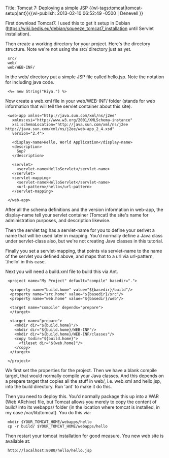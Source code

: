 Title: Tomcat 7: Deploying a simple JSP
{{wl-tags:tomcat|tomcat-setup|ant}}{{wl-publish: 2013-02-10 06:52:49 -0500 | Denevell }}

First download Tomcat7. I used this to get it setup in Debian (https://wiki.bedis.eu/debian/squeeze_tomcat7_installation until Servlet installation). 

Then create a working directory for your project. Here's the directory structure. Note we're not using the src/ directory just as yet.

     src/
     web/
     web/WEB-INF/

In the web/ directory put a simple JSP file called hello.jsp. Note the notation for including java code.
 
     <%= new String("Hiya.") %>

Now create a web.xml file in your web/WEB-INF/ folder (stands for web information that will tell the servlet container about this site).

     <web-app xmlns="http://java.sun.com/xml/ns/j2ee"
       xmlns:xsi="http://www.w3.org/2001/XMLSchema-instance"
       xsi:schemaLocation="http://java.sun.com/xml/ns/j2ee http://java.sun.com/xml/ns/j2ee/web-app_2_4.xsd"
       version="2.4">
     
       <display-name>Hello, World Application</display-name>
       <description>
         Sup?
       </description>
     
       <servlet>
         <servlet-name>HelloServlet</servlet-name>
       </servlet>
       <servlet-mapping>
         <servlet-name>HelloServlet</servlet-name>
         <url-pattern>/hello</url-pattern>
       </servlet-mapping>
     
     </web-app>

After all the schema definitions and the version information in web-app, the display-name tell your servlet container (Tomcat) the site's name for administration purposes, and description likewise.

Then the servlet tag has a servlet-name for you to define your serlvet a name that will be used later in mapping. You'd normally define a Java class under servlet-class also, but we're not creating Java classes in this tutorial.

Finally you set a servlet-mapping, that points via servlet-name to the name of the servlet you defined above, and maps that to a url via url-pattern, '/hello' in this case.

Next you will need a build.xml file to build this via Ant.

     <project name="My Project" default="compile" basedir=".">
     
      <property name="build.home" value="${basedir}/build"/>
      <property name="src.home" value="${basedir}/src"/>
      <property name="web.home" value="${basedir}/web"/>
     
      <target name="compile" depends="prepare">
      </target>
     
      <target name="prepare">
        <mkdir dir="${build.home}"/>
        <mkdir dir="${build.home}/WEB-INF"/>
        <mkdir dir="${build.home}/WEB-INF/classes"/>
        <copy todir="${build.home}">
          <fileset dir="${web.home}"/>
        </copy>
      </target>
     
     </project>

We first set the properties for the project. Then we have a blank compile target, that would normally compile your Java classes. And this depends on a prepare target that copies all the stuff in web/, i.e. web.xml and hello.jsp, into the build directory. Run 'ant' to make it do this.

Then you need to deploy this. You'd normally package this up into a WAR (Web ARchive) file, but Tomcat allows you merely to copy the content of build/ into its webapps/ folder (in the location where tomcat is installed, in my case /var/lib/tomcat). You do this via:

     mkdir $YOUR_TOMCAT_HOME/webapps/hello
     cp -r build/ $YOUR_TOMCAT_HOME/webapps/hello

Then restart your tomcat installation for good measure. You new web site is available at:

     http://localhost:8080/hello/hello.jsp
